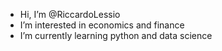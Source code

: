-  Hi, I’m @RiccardoLessio
-  I’m interested in economics and finance
-  I’m currently learning python and data science

<!---
RiccardoLessio/RiccardoLessio is a ✨ special ✨ repository because its `README.md` (this file) appears on your GitHub profile.
You can click the Preview link to take a look at your changes.
--->
